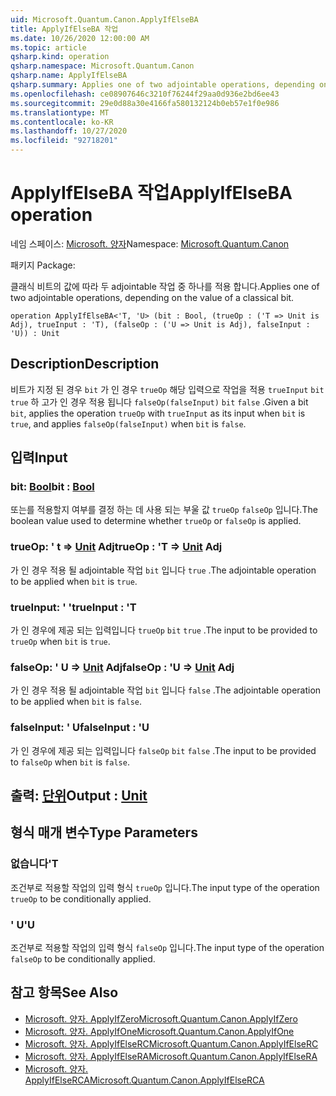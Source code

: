 ```yaml
---
uid: Microsoft.Quantum.Canon.ApplyIfElseBA
title: ApplyIfElseBA 작업
ms.date: 10/26/2020 12:00:00 AM
ms.topic: article
qsharp.kind: operation
qsharp.namespace: Microsoft.Quantum.Canon
qsharp.name: ApplyIfElseBA
qsharp.summary: Applies one of two adjointable operations, depending on the value of a classical bit.
ms.openlocfilehash: ce08907646c3210f76244f29aa0d936e2bd6ee43
ms.sourcegitcommit: 29e0d88a30e4166fa580132124b0eb57e1f0e986
ms.translationtype: MT
ms.contentlocale: ko-KR
ms.lasthandoff: 10/27/2020
ms.locfileid: "92718201"
---
```

# <a name="applyifelseba-operation"></a><span data-ttu-id="d5e3a-102">ApplyIfElseBA 작업</span><span class="sxs-lookup"><span data-stu-id="d5e3a-102">ApplyIfElseBA operation</span></span>

<span data-ttu-id="d5e3a-103">네임 스페이스: [Microsoft. 양자](xref:Microsoft.Quantum.Canon)</span><span class="sxs-lookup"><span data-stu-id="d5e3a-103">Namespace: [Microsoft.Quantum.Canon](xref:Microsoft.Quantum.Canon)</span></span>

<span data-ttu-id="d5e3a-104">패키지 [](https://nuget.org/packages/)</span><span class="sxs-lookup"><span data-stu-id="d5e3a-104">Package: [](https://nuget.org/packages/)</span></span>


<span data-ttu-id="d5e3a-105">클래식 비트의 값에 따라 두 adjointable 작업 중 하나를 적용 합니다.</span><span class="sxs-lookup"><span data-stu-id="d5e3a-105">Applies one of two adjointable operations, depending on the value of a classical bit.</span></span>

```qsharp
operation ApplyIfElseBA<'T, 'U> (bit : Bool, (trueOp : ('T => Unit is Adj), trueInput : 'T), (falseOp : ('U => Unit is Adj), falseInput : 'U)) : Unit
```


## <a name="description"></a><span data-ttu-id="d5e3a-106">Description</span><span class="sxs-lookup"><span data-stu-id="d5e3a-106">Description</span></span>

<span data-ttu-id="d5e3a-107">비트가 지정 된 경우 `bit` 가 인 경우 `trueOp` 해당 입력으로 작업을 적용 `trueInput` `bit` `true` 하 고가 인 경우 적용 됩니다 `falseOp(falseInput)` `bit` `false` .</span><span class="sxs-lookup"><span data-stu-id="d5e3a-107">Given a bit `bit`, applies the operation `trueOp` with `trueInput` as its input when `bit` is `true`, and applies `falseOp(falseInput)` when `bit` is `false`.</span></span>

## <a name="input"></a><span data-ttu-id="d5e3a-108">입력</span><span class="sxs-lookup"><span data-stu-id="d5e3a-108">Input</span></span>

### <a name="bit--bool"></a><span data-ttu-id="d5e3a-109">bit: [Bool](xref:microsoft.quantum.lang-ref.bool)</span><span class="sxs-lookup"><span data-stu-id="d5e3a-109">bit : [Bool](xref:microsoft.quantum.lang-ref.bool)</span></span>

<span data-ttu-id="d5e3a-110">또는를 적용할지 여부를 결정 하는 데 사용 되는 부울 값 `trueOp` `falseOp` 입니다.</span><span class="sxs-lookup"><span data-stu-id="d5e3a-110">The boolean value used to determine whether `trueOp` or `falseOp` is applied.</span></span>


### <a name="trueop--t--unit-adj"></a><span data-ttu-id="d5e3a-111">trueOp: ' t => [Unit](xref:microsoft.quantum.lang-ref.unit) Adj</span><span class="sxs-lookup"><span data-stu-id="d5e3a-111">trueOp : 'T => [Unit](xref:microsoft.quantum.lang-ref.unit) Adj</span></span>

<span data-ttu-id="d5e3a-112">가 인 경우 적용 될 adjointable 작업 `bit` 입니다 `true` .</span><span class="sxs-lookup"><span data-stu-id="d5e3a-112">The adjointable operation to be applied when `bit` is `true`.</span></span>


### <a name="trueinput--t"></a><span data-ttu-id="d5e3a-113">trueInput: ' '</span><span class="sxs-lookup"><span data-stu-id="d5e3a-113">trueInput : 'T</span></span>

<span data-ttu-id="d5e3a-114">가 인 경우에 제공 되는 입력입니다 `trueOp` `bit` `true` .</span><span class="sxs-lookup"><span data-stu-id="d5e3a-114">The input to be provided to `trueOp` when `bit` is `true`.</span></span>


### <a name="falseop--u--unit-adj"></a><span data-ttu-id="d5e3a-115">falseOp: ' U => [Unit](xref:microsoft.quantum.lang-ref.unit) Adj</span><span class="sxs-lookup"><span data-stu-id="d5e3a-115">falseOp : 'U => [Unit](xref:microsoft.quantum.lang-ref.unit) Adj</span></span>

<span data-ttu-id="d5e3a-116">가 인 경우 적용 될 adjointable 작업 `bit` 입니다 `false` .</span><span class="sxs-lookup"><span data-stu-id="d5e3a-116">The adjointable operation to be applied when `bit` is `false`.</span></span>


### <a name="falseinput--u"></a><span data-ttu-id="d5e3a-117">falseInput: ' U</span><span class="sxs-lookup"><span data-stu-id="d5e3a-117">falseInput : 'U</span></span>

<span data-ttu-id="d5e3a-118">가 인 경우에 제공 되는 입력입니다 `falseOp` `bit` `false` .</span><span class="sxs-lookup"><span data-stu-id="d5e3a-118">The input to be provided to `falseOp` when `bit` is `false`.</span></span>



## <a name="output--unit"></a><span data-ttu-id="d5e3a-119">출력: [단위](xref:microsoft.quantum.lang-ref.unit)</span><span class="sxs-lookup"><span data-stu-id="d5e3a-119">Output : [Unit](xref:microsoft.quantum.lang-ref.unit)</span></span>



## <a name="type-parameters"></a><span data-ttu-id="d5e3a-120">형식 매개 변수</span><span class="sxs-lookup"><span data-stu-id="d5e3a-120">Type Parameters</span></span>

### <a name="t"></a><span data-ttu-id="d5e3a-121">없습니다</span><span class="sxs-lookup"><span data-stu-id="d5e3a-121">'T</span></span>

<span data-ttu-id="d5e3a-122">조건부로 적용할 작업의 입력 형식 `trueOp` 입니다.</span><span class="sxs-lookup"><span data-stu-id="d5e3a-122">The input type of the operation `trueOp` to be conditionally applied.</span></span>
### <a name="u"></a><span data-ttu-id="d5e3a-123">' U</span><span class="sxs-lookup"><span data-stu-id="d5e3a-123">'U</span></span>

<span data-ttu-id="d5e3a-124">조건부로 적용할 작업의 입력 형식 `falseOp` 입니다.</span><span class="sxs-lookup"><span data-stu-id="d5e3a-124">The input type of the operation `falseOp` to be conditionally applied.</span></span>

## <a name="see-also"></a><span data-ttu-id="d5e3a-125">참고 항목</span><span class="sxs-lookup"><span data-stu-id="d5e3a-125">See Also</span></span>

- [<span data-ttu-id="d5e3a-126">Microsoft. 양자. ApplyIfZero</span><span class="sxs-lookup"><span data-stu-id="d5e3a-126">Microsoft.Quantum.Canon.ApplyIfZero</span></span>](xref:Microsoft.Quantum.Canon.ApplyIfZero)
- [<span data-ttu-id="d5e3a-127">Microsoft. 양자. ApplyIfOne</span><span class="sxs-lookup"><span data-stu-id="d5e3a-127">Microsoft.Quantum.Canon.ApplyIfOne</span></span>](xref:Microsoft.Quantum.Canon.ApplyIfOne)
- [<span data-ttu-id="d5e3a-128">Microsoft. 양자. ApplyIfElseRC</span><span class="sxs-lookup"><span data-stu-id="d5e3a-128">Microsoft.Quantum.Canon.ApplyIfElseRC</span></span>](xref:Microsoft.Quantum.Canon.ApplyIfElseRC)
- [<span data-ttu-id="d5e3a-129">Microsoft. 양자. ApplyIfElseRA</span><span class="sxs-lookup"><span data-stu-id="d5e3a-129">Microsoft.Quantum.Canon.ApplyIfElseRA</span></span>](xref:Microsoft.Quantum.Canon.ApplyIfElseRA)
- [<span data-ttu-id="d5e3a-130">Microsoft. 양자. ApplyIfElseRCA</span><span class="sxs-lookup"><span data-stu-id="d5e3a-130">Microsoft.Quantum.Canon.ApplyIfElseRCA</span></span>](xref:Microsoft.Quantum.Canon.ApplyIfElseRCA)
